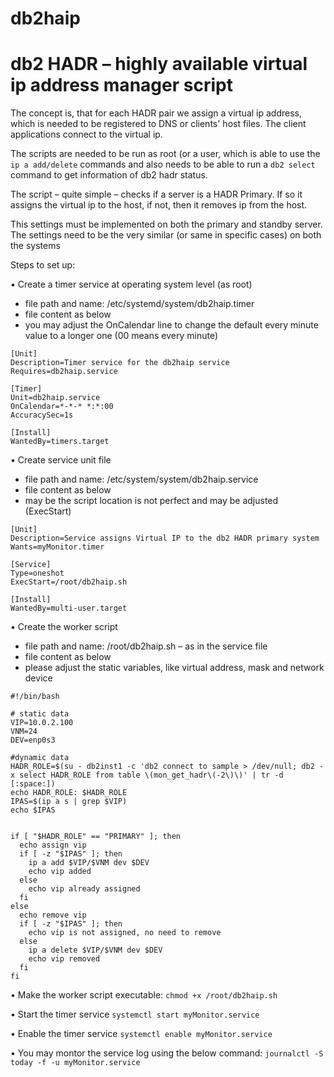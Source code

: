 # db2haip
# db2 HADR – highly available virtual ip address manager script
The concept is, that for each HADR pair we assign a virtual ip address, which is needed to be registered to DNS or clients' host files. The client applications connect to the virtual ip.

The scripts are needed to be run as root (or a user, which is able to use the `ip a add/delete` commands
and also needs to be able to run a `db2 select` command to get information of db2 hadr status.

The script – quite simple – checks if a server is a HADR Primary. If so it assigns the virtual ip to the host, if not, then it removes ip from the host.

This settings must be implemented on both the primary and standby server. The settings need to be the very similar (or same in specific cases) on both the systems

Steps to set up:

•	Create a timer service at operating system level (as root)
- file path and name: /etc/systemd/system/db2haip.timer
- file content as below
- you may adjust the OnCalendar line to change the default every minute value to a longer one (00 means every minute)
```
[Unit]
Description=Timer service for the db2haip service
Requires=db2haip.service

[Timer]
Unit=db2haip.service
OnCalendar=*-*-* *:*:00
AccuracySec=1s

[Install]
WantedBy=timers.target
```
•	Create service unit file
- file path and name: /etc/system/system/db2haip.service
- file content as below
- may be the script location is not perfect and may be adjusted (ExecStart)
```
[Unit]
Description=Service assigns Virtual IP to the db2 HADR primary system
Wants=myMonitor.timer

[Service]
Type=oneshot
ExecStart=/root/db2haip.sh

[Install]
WantedBy=multi-user.target
```
•	Create the worker script
- file path and name: /root/db2haip.sh – as in the service file
- file content as below
- please adjust the static variables, like virtual address, mask and network device
```
#!/bin/bash

# static data
VIP=10.0.2.100
VNM=24
DEV=enp0s3

#dynamic data
HADR_ROLE=$(su - db2inst1 -c 'db2 connect to sample > /dev/null; db2 -x select HADR_ROLE from table \(mon_get_hadr\(-2\)\)' | tr -d [:space:])
echo HADR_ROLE: $HADR_ROLE
IPAS=$(ip a s | grep $VIP)
echo $IPAS


if [ "$HADR_ROLE" == "PRIMARY" ]; then
  echo assign vip
  if [ -z "$IPAS" ]; then
    ip a add $VIP/$VNM dev $DEV
    echo vip added
  else
    echo vip already assigned
  fi
else
  echo remove vip
  if [ -z "$IPAS" ]; then
    echo vip is not assigned, no need to remove
  else
    ip a delete $VIP/$VNM dev $DEV
    echo vip removed
  fi
fi
```
•	Make the worker script executable:
`chmod +x /root/db2haip.sh`

•	Start the timer service
`systemctl start myMonitor.service`

•	Enable the timer service
`systemctl enable myMonitor.service`

•	You may montor the service log using the below command:
`journalctl -S today -f -u myMonitor.service`

